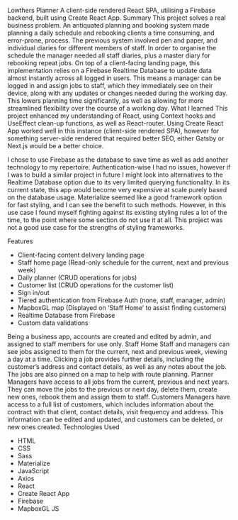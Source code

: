 Lowthers Planner
A client-side rendered React SPA, utilising a Firebase backend, built using Create React App. 
Summary
This project solves a real business problem. An antiquated planning and booking system made planning a daily schedule and rebooking clients a time consuming, and error-prone, process. The previous system involved pen and paper, and individual diaries for different members of staff. In order to organise the schedule the manager needed all staff diaries, plus a master diary for rebooking repeat jobs. 
On top of a client-facing landing page, this implementation relies on a Firebase Realtime Database to update data almost instantly across all logged in users. This means a manager can be logged in and assign jobs to staff, which they immediately see on their device, along with any updates or changes needed during the working day. This lowers planning time significantly, as well as allowing for more streamlined flexibility over the course of a working day. 
What I learned
This project enhanced my understanding of React, using Context hooks and UseEffect clean-up functions, as well as React-router. Using Create React App worked well in this instance (client-side rendered SPA), however for something server-side rendered that required better SEO, either Gatsby or Next.js would be a better choice. 

I chose to use Firebase as the database to save time as well as add another technology to my repertoire. Authentication-wise I had no issues, however if I was to build a similar project in future I might look into alternatives to the Realtime Database option due to its very limited querying functionality. In its current state, this app would become very expensive at scale purely based on the database usage. 
Materialize seemed like a good framework option for fast styling, and I can see the benefit to such methods. However, in this use case I found myself fighting against its existing styling rules a lot of the time, to the point where some section do not use it at all. This project was not a good use case for the strengths of styling frameworks. 

Features
- Client-facing content delivery landing page
- Staff home page (Read-only schedule for the current, next and previous week)
- Daily planner (CRUD operations for jobs)
- Customer list (CRUD operations for the customer list)
- Sign in/out
- Tiered authentication from Firebase Auth (none, staff, manager, admin)
- MapboxGL map (Displayed on ‘Staff Home’ to assist finding customers)
- Realtime Database from Firebase
- Custom data validations

Being a business app, accounts are created and edited by admin, and assigned to staff members for use only. 
Staff Home
Staff and managers can see jobs assigned to them for the current, next and previous week, viewing a day at a time. Clicking a job provides further details, including the customer’s address and contact details, as well as any notes about the job. The jobs are also pinned on a map to help with route planning.
Planner
Managers have access to all jobs from the current, previous and next years. They can move the jobs to the previous or next day, delete them, create new ones, rebook them and assign them to staff.
Customers
Managers have access to a full list of customers, which includes information about the contract with that client, contact details, visit frequency and address. This information can be edited and updated, and customers can be deleted, or new ones created. 
Technologies Used

- HTML
- CSS
- Sass
- Materialize
- JavaScript
- Axios
- React 
- Create React App
- Firebase
- MapboxGL JS

